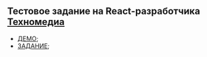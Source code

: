 ## Тестовое задание на React-разработчика [Техномедиа](https://sysdyn.ru/)
+ [ДЕМО](http://sargares22-sysdyn.github.io/);
+ [ЗАДАНИЕ](https://docs.google.com/document/d/1iiDn2onImljJ7J4RzMz7ypud0ZNP-r6qsQ70UWmT1tA);

